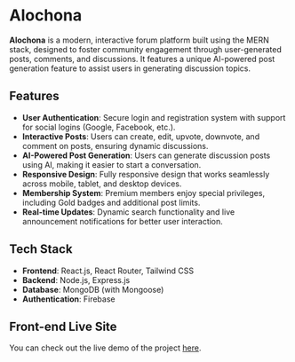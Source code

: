 # Alochona

**Alochona** is a modern, interactive forum platform built using the MERN stack, designed to foster community engagement through user-generated posts, comments, and discussions. It features a unique AI-powered post generation feature to assist users in generating discussion topics.

## Features

- **User Authentication**: Secure login and registration system with support for social logins (Google, Facebook, etc.).
- **Interactive Posts**: Users can create, edit, upvote, downvote, and comment on posts, ensuring dynamic discussions.
- **AI-Powered Post Generation**: Users can generate discussion posts using AI, making it easier to start a conversation.
- **Responsive Design**: Fully responsive design that works seamlessly across mobile, tablet, and desktop devices.
- **Membership System**: Premium members enjoy special privileges, including Gold badges and additional post limits.
- **Real-time Updates**: Dynamic search functionality and live announcement notifications for better user interaction.

## Tech Stack

- **Frontend**: React.js, React Router, Tailwind CSS
- **Backend**: Node.js, Express.js
- **Database**: MongoDB (with Mongoose)
- **Authentication**: Firebase

## Front-end Live Site

You can check out the live demo of the project [here](https://alochonaa.netlify.app/).
